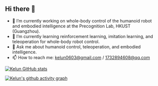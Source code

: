 ## Hi there 👋

- 🔭 I’m currently working on whole-body control of the humanoid robot and embodied intelligence at the Precognition Lab, HKUST (Guangzhou).
- 🌱 I’m currently learning reinforcement learning, imitation learning, and teleoperation for whole-body robot control.
- 💬 Ask me about humanoid control, teleoperation, and embodied intelligence.
- 📫 How to reach me: kelun0603@gmail.com / 1732894608@qq.com

[![Kelun GitHub stats](https://github-readme-stats.vercel.app/api?username=Lab317-Kelun&count_private=true&show_icons=true&theme=tokyonight)](https://github.com/anuraghazra/github-readme-stats)



[![Kelun's github activity graph](https://github-readme-activity-graph.vercel.app/graph?username=Lab317-Kelun&theme=react-dark)](https://github.com/ashutosh00710/github-readme-activity-graph)
